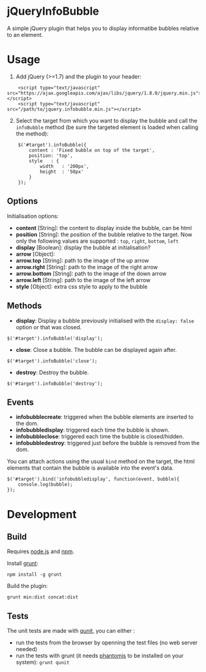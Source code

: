 jQueryInfoBubble
================

A simple jQuery plugin that helps you to display informatibe bubbles relative to an element.

# Usage #

1. Add jQuery (>=1.7) and the plugin to your header:
~~~~~
	<script type="text/javascript" src="https://ajax.googleapis.com/ajax/libs/jquery/1.8.0/jquery.min.js"></script>
	<script type="text/javascript" src="/path/to/jquery.infobubble.min.js"></script>	
~~~~~

2. Select the target from which you want to display the bubble and call the ```infoBubble``` method (be sure the targeted element is loaded when calling the method):
~~~~~
	$('#target').infoBubble({
		content	: 'Fixed bubble on top of the target', 
		position: 'top',
		style	: {
			width	: '200px',
			height	: '50px'
		}
	});
~~~~~

## Options ##

Initialisation options:

* **content** [String]: the content to display inside the bubble, can be html 
* **position** [String]: the position of the bubble relative to the target. Now only the following values are supported : `top`, `right`, `bottom`, `left` 
* **display** [Boolean]: display the bubble at initialisation?
* **arrow** [Object]:
 * **arrow.top** [String]: path to the image of the up arrow  
 * **arrow.right** [String]: path to the image of the right arrow
 * **arrow.bottom** [String]: path to the image of the down arrow
 * **arrow.left** [String]: path to the image of the left arrow
* **style** [Object]: extra css style to apply to the bubble 
           
## Methods ##

* **display**: Display a bubble previously initialised with the `display: false` option or that was closed.

`$('#target').infoBubble('display');`

* **close**: Close a bubble. The bubble can be displayed again after.

`$('#target').infoBubble('close');`

* **destroy**: Destroy the bubble.

`$('#target').infoBubble('destroy');`

## Events ##

* **infobubblecreate**: triggered when the bubble elements are inserted to the dom.
* **infobubbledisplay**: triggered each time the bubble is shown.
* **infobubbleclose**: triggered each time the bubble is closed/hidden.
* **infobubbledestroy**: triggered just before the bubble is removed from the dom.

You can attach actions using the usual `bind` method on the target, the html elements that contain the bubble is available into the event's data.

~~~~~~
$('#target').bind('infobubbledisplay', function(event, bubble){
	console.log(bubble);
});
~~~~~~

# Development #

## Build ##

Requires [node.js](http://nodejs.org) and [npm](https://npmjs.org/).

Install [grunt](http://gruntjs.org):

	npm install -g grunt

Build the plugin:

	grunt min:dist concat:dist

## Tests ##

The unit tests are made with [qunit](http://qunitjs.org/), you can either :
* run the tests from the browser by openning the test files (no web server needed)
* run the tests with grunt (it needs [phantomjs](http://phantomjs.org/) to be installed on your system): `grunt qunit`


